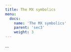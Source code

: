 ```yaml
---
title: The MX symbolics
menu:
  docs:
    name: 'The MX symbolics'
    parent: 'sec3'
    weight: 3
---
```

...
